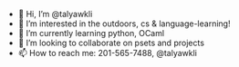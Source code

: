 - 👋 Hi, I’m @talyawkli
- 👀 I’m interested in the outdoors, cs & language-learning!
- 🌱 I’m currently learning python, OCaml
- 💞️ I’m looking to collaborate on psets and projects
- 📫 How to reach me: 201-565-7488, @talyawkli

<!---
talyawkli/talyawkli is a ✨ special ✨ repository because its `README.md` (this file) appears on your GitHub profile.
You can click the Preview link to take a look at your changes.
--->
